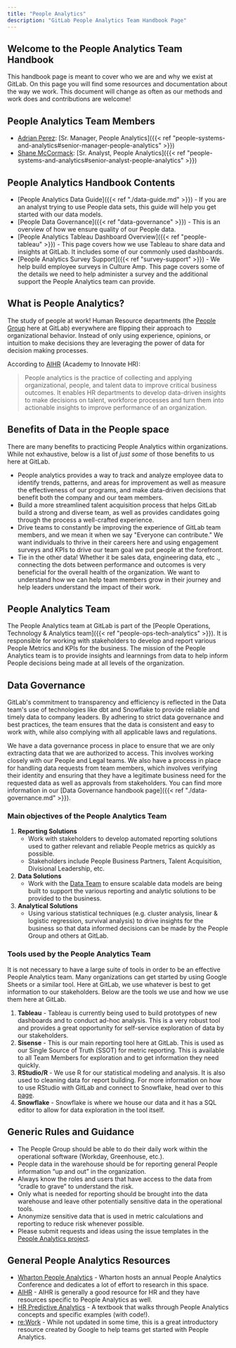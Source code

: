 ```yaml
---
title: "People Analytics"
description: "GitLab People Analytics Team Handbook Page"
---
```


## Welcome to the People Analytics Team Handbook

This handbook page is meant to cover who we are and why we exist at GitLab. On this page you will find some resources and documentation about the way we work. This document will change as often as our methods and work does and contributions are welcome!

## People Analytics Team Members

- [Adrian Perez](/handbook/company/team/#aperez349): [Sr. Manager, People Analytics]({{< ref "people-systems-and-analytics#senior-manager-people-analytics" >}})
- [Shane McCormack](/handbook/company/team/#mccormack514): [Sr. Analyst, People Analytics]({{< ref "people-systems-and-analytics#senior-analyst-people-analytics" >}})

## People Analytics Handbook Contents

- [People Analytics Data Guide]({{< ref "./data-guide.md" >}}) - If you are an analyst trying to use People data sets, this guide will help you get started with our data models.
- [People Data Governance]({{< ref "data-governance" >}}) - This is an overview of how we ensure quality of our People data.
- [People Analytics Tableau Dashboard Overview]({{< ref "people-tableau" >}}) - This page covers how we use Tableau to share data and insights at GitLab. It includes some of our commonly used dashboards.
- [People Analytics Survey Support]({{< ref "survey-support" >}}) - We help build employee surveys in Culture Amp. This page covers some of the details we need to help administer a survey and the additional support the People Analytics team can provide.

## What is People Analytics?


The study of people at work! Human Resource departments (the [People Group](/handbook/people-group) here at GitLab) everywhere are flipping their approach to organizational behavior. Instead of only using experience, opinions, or intuition to make decisions they are leveraging the power of data for decision making processes.

According to [AIHR](https://www.aihr.com/blog/people-analytics/) (Academy to Innovate HR):

> People analytics is the practice of collecting and applying organizational, people, and talent data to improve critical business outcomes. It enables HR departments to develop data-driven insights to make decisions on talent, workforce processes and turn them into actionable insights to improve performance of an organization.

## Benefits of Data in the People space

There are many benefits to practicing People Analytics within organizations. While not exhaustive, below is a list of *just some* of those benefits to us here at GitLab.

- People analytics provides a way to track and analyze employee data to identify trends, patterns, and areas for improvement as well as measure the effectiveness of our programs, and make data-driven decisions that benefit both the company and our team members.
- Build a more streamlined talent acquisition process that helps GitLab build a strong and diverse team, as well as provides candidates going through the process a well-crafted experience.
- Drive teams to constantly be improving the experience of GitLab team members, and we mean it when we say "Everyone can contribute." We want individuals to thrive in their careers here and using engagement surveys and KPIs to drive our team goal we put people at the forefront.
- Tie in the other data! Whether it be sales data, engineering data, etc ., connecting the dots between performance and outcomes is very beneficial for the overall health of the organization. We want to understand how we can help team members grow in their journey and help leaders understand the impact of their work.

## People Analytics Team

The People Analytics team at GitLab is part of the [People Operations, Technology & Analytics team]({{< ref "people-ops-tech-analytics" >}}). It is responsible for working with stakeholders to develop and report various People Metrics and KPIs for the business. The mission of the People Analytics team is to provide insights and learnnings from data to help inform People decisions being made at all levels of the organization.

## Data Governance

GitLab's commitment to transparency and efficiency is reflected in the Data team's use of technologies like dbt and Snowflake to provide reliable and timely data to company leaders. By adhering to strict data governance and best practices, the team ensures that the data is consistent and easy to work with, while also complying with all applicable laws and regulations.

We have a data governance process in place to ensure that we are only extracting data that we are authorized to access. This involves working closely with our People and Legal teams. We also have a process in place for handling data requests from team members, which involves verifying their identity and ensuring that they have a legitimate business need for the requested data as well as approvals from stakeholders. You can find more information in our [Data Governance handbook page]({{< ref "./data-governance.md" >}}).

### Main objectives of the People Analytics Team

1. **Reporting Solutions**
    - Work with stakeholders to develop automated reporting solutions used to gather relevant and reliable People metrics as quickly as possible.
    - Stakeholders include People Business Partners, Talent Acquisition, Divisional Leadership, etc.
1. **Data Solutions**
    - Work with the [Data Team](/handbook/business-technology/data-team/) to ensure scalable data models are being built to support the various reporting and analytic solutions to be provided to the business.
1. **Analytical Solutions**
    - Using various statistical techniques (e.g. cluster analysis, linear & logistic regression, survival analysis) to drive insights for the business so that data informed decisions can be made by the People Group and others at GitLab.

### Tools used by the People Analytics Team

It is not necessary to have a large suite of tools in order to be an effective People Analytics team. Many organizations can get started by using Google Sheets or a similar tool. Here at GitLab, we use whatever is best to get information to our stakeholders. Below are the tools we use and how we use them here at GitLab.

1. **Tableau** - Tableau is currently being used to build prototypes of new dashboards and to conduct ad-hoc analysis. This is a very robust tool and provides a great opportunity for self-service exploration of data by our stakeholders.
1. **Sisense** - This is our main reporting tool here at GitLab. This is used as our Single Source of Truth (SSOT) for metric reporting. This is available to all Team Members for exploration and to get information they need quickly.
1. **RStudio/R** - We use R for our statistical modeling and analysis. It is also used to cleaning data for report building. For more information on how to use RStudio with GitLab and connect to Snowflake, head over to this [page](/handbook/business-technology/data-team/platform/rstudio/).
1. **Snowflake** - Snowflake is where we house our data and it has a SQL editor to allow for data exploration in the tool itself.

## Generic Rules and Guidance

- The People Group should be able to do their daily work within the operational software (Workday, Greenhouse, etc.).
- People data in the warehouse should be for reporting general People information “up and out” in the organization.
- Always know the roles and users that have access to the data from “cradle to grave” to understand the risk.
- Only what is needed for reporting should be brought into the data warehouse and leave other potentially sensitive data in the operational tools.
- Anonymize sensitive data that is used in metric calculations and reporting to reduce risk whenever possible.
- Please submit requests and ideas using the issue templates in the [People Analytics project](https://gitlab.com/gitlab-com/people-group/people-operations/people-analytics2/).


## General People Analytics Resources

- [Wharton People Analytics](https://analytics.wharton.upenn.edu/programs/wharton-people-analytics/) - Wharton hosts an annual People Analytics Conference and dedicates a lot of effort to research in this space.
- [AIHR](https://www.aihr.com/blog/people-analytics-resource-library/) - AIHR is generally a good resource for HR and they have resources specific to People Analytics as well.
- [HR Predictive Analytics](https://www.koganpage.com/product/predictive-hr-analytics-9780749484446) - A textbook that walks through People Analytics concepts and specific examples (with code!).
- [re:Work](https://rework.withgoogle.com/subjects/people-analytics/) - While not updated in some time, this is a great introductory resource created by Google to help teams get started with People Analytics.


